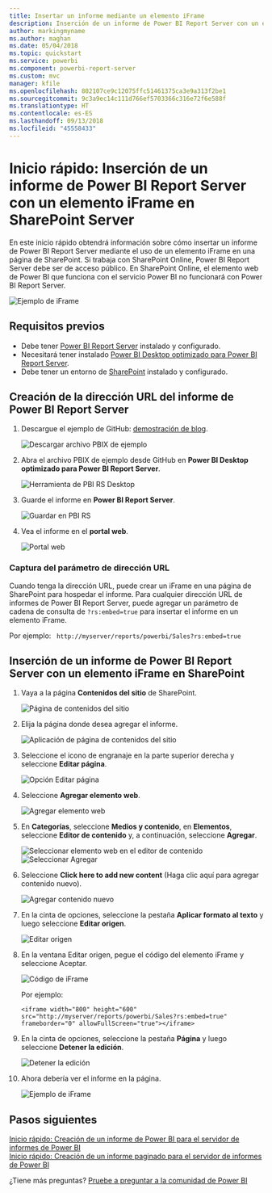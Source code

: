 ```yaml
---
title: Insertar un informe mediante un elemento iFrame
description: Inserción de un informe de Power BI Report Server con un elemento iFrame en SharePoint Server
author: markingmyname
ms.author: maghan
ms.date: 05/04/2018
ms.topic: quickstart
ms.service: powerbi
ms.component: powerbi-report-server
ms.custom: mvc
manager: kfile
ms.openlocfilehash: 802107ce9c12075ffc51461375ca3e9a313f2be1
ms.sourcegitcommit: 9c3a9ec14c111d766ef5703366c316e72f6e588f
ms.translationtype: HT
ms.contentlocale: es-ES
ms.lasthandoff: 09/13/2018
ms.locfileid: "45558433"
---
```

# <a name="quickstart-embed-a-power-bi-report-server-report-using-an-iframe-in-sharepoint-server"></a>Inicio rápido: Inserción de un informe de Power BI Report Server con un elemento iFrame en SharePoint Server

En este inicio rápido obtendrá información sobre cómo insertar un informe de Power BI Report Server mediante el uso de un elemento iFrame en una página de SharePoint. Si trabaja con SharePoint Online, Power BI Report Server debe ser de acceso público. En SharePoint Online, el elemento web de Power BI que funciona con el servicio Power BI no funcionará con Power BI Report Server. 

![Ejemplo de iFrame](media/quickstart-embed/quickstart_embed_01.png)
## <a name="prerequisites"></a>Requisitos previos
* Debe tener [Power BI Report Server](https://powerbi.microsoft.com/en-us/report-server/) instalado y configurado.
* Necesitará tener instalado [Power BI Desktop optimizado para Power BI Report Server](install-powerbi-desktop.md).
* Debe tener un entorno de [SharePoint](https://docs.microsoft.com/sharepoint/install/install) instalado y configurado.

## <a name="creating-the-power-bi-report-server-report-url"></a>Creación de la dirección URL del informe de Power BI Report Server

1. Descargue el ejemplo de GitHub: [demostración de blog](https://github.com/Microsoft/powerbi-desktop-samples).

    ![Descargar archivo PBIX de ejemplo](media/quickstart-embed/quickstart_embed_14.png)

2. Abra el archivo PBIX de ejemplo desde GitHub en **Power BI Desktop optimizado para Power BI Report Server**.

    ![Herramienta de PBI RS Desktop](media/quickstart-embed/quickstart_embed_02.png)

3. Guarde el informe en **Power BI Report Server**. 

    ![Guardar en PBI RS](media/quickstart-embed/quickstart_embed_03.png)

4. Vea el informe en el **portal web**.

    ![Portal web](media/quickstart-embed/quickstart_embed_04.png)

### <a name="capturing-the-url-parameter"></a>Captura del parámetro de dirección URL

Cuando tenga la dirección URL, puede crear un iFrame en una página de SharePoint para hospedar el informe. Para cualquier dirección URL de informes de Power BI Report Server, puede agregar un parámetro de cadena de consulta de `?rs:embed=true` para insertar el informe en un elemento iFrame. 

   Por ejemplo:
    ``` 
    http://myserver/reports/powerbi/Sales?rs:embed=true
    ```
## <a name="embedding-a-power-bi-report-server-report-in-a-sharepoint-iframe"></a>Inserción de un informe de Power BI Report Server con un elemento iFrame en SharePoint

1. Vaya a la página **Contenidos del sitio** de SharePoint.

    ![Página de contenidos del sitio](media/quickstart-embed/quickstart_embed_05.png)

2. Elija la página donde desea agregar el informe.

    ![Aplicación de página de contenidos del sitio](media/quickstart-embed/quickstart_embed_06.png)

3. Seleccione el icono de engranaje en la parte superior derecha y seleccione **Editar página**.

    ![Opción Editar página](media/quickstart-embed/quickstart_embed_07.png)

4. Seleccione **Agregar elemento web**.

    ![Agregar elemento web](media/quickstart-embed/quickstart_embed_08.png)

5. En **Categorías**, seleccione **Medios y contenido**, en **Elementos**, seleccione **Editor de contenido** y, a continuación, seleccione **Agregar**.

    ![Seleccionar elemento web en el editor de contenido](media/quickstart-embed/quickstart_embed_09.png) ![Seleccionar Agregar](media/quickstart-embed/quickstart_embed_091.png)

6. Seleccione **Click here to add new content** (Haga clic aquí para agregar contenido nuevo).

    ![Agregar contenido nuevo](media/quickstart-embed/quickstart_embed_10.png)

7. En la cinta de opciones, seleccione la pestaña **Aplicar formato al texto** y luego seleccione **Editar origen**.

     ![Editar origen](media/quickstart-embed/quickstart_embed_11.png)

8. En la ventana Editar origen, pegue el código del elemento iFrame y seleccione Aceptar.

    ![Código de iFrame](media/quickstart-embed/quickstart_embed_12.png)

     Por ejemplo:
     ```
     <iframe width="800" height="600" src="http://myserver/reports/powerbi/Sales?rs:embed=true" frameborder="0" allowFullScreen="true"></iframe>
     ```

9. En la cinta de opciones, seleccione la pestaña **Página** y luego seleccione **Detener la edición**.

    ![Detener la edición](media/quickstart-embed/quickstart_embed_13.png)

10. Ahora debería ver el informe en la página.

    ![Ejemplo de iFrame](media/quickstart-embed/quickstart_embed_01.png)

## <a name="next-steps"></a>Pasos siguientes

[Inicio rápido: Creación de un informe de Power BI para el servidor de informes de Power BI](quickstart-create-powerbi-report.md)  
[Inicio rápido: Creación de un informe paginado para el servidor de informes de Power BI](quickstart-create-paginated-report.md)  

¿Tiene más preguntas? [Pruebe a preguntar a la comunidad de Power BI](https://community.powerbi.com/) 